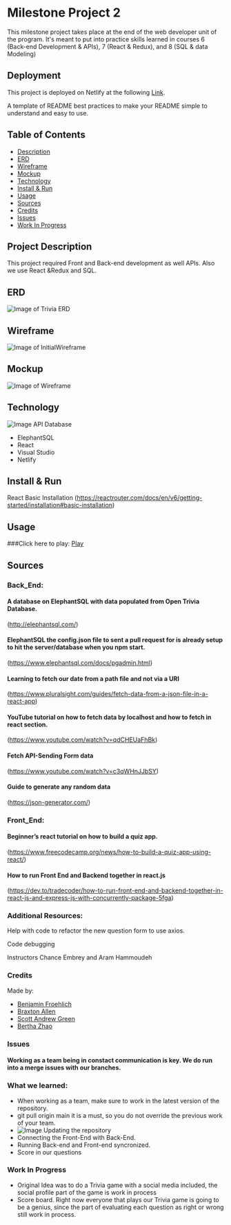 # Milestone Project 2


This milestone project takes place at the end of the web developer unit of the program. It's meant to put into practice skills learned in courses 6 (Back-end Development & APIs), 7 (React & Redux), and 8 (SQL & data Modeling)

## Deployment

This project is deployed on Netlify at the following [Link](https://astonishing-profiterole-3abd38.netlify.app/).

A template of README best practices to make your README simple to understand and easy to use. 


## Table of Contents

- [Description](#description)
- [ERD](#erd)
- [Wireframe](#wireframe)
- [Mockup](#mockup)
- [Technology](#technology)
- [Install & Run](#install)
- [Usage](#usage)
- [Sources](#sources)
- [Credits](#credits)
- [Issues](#issues)
- [Work In Progress](#WorkInProgress)
## Project Description
This project required Front and Back-end development as well APIs. Also we use React &Redux and SQL. 
## ERD

![Image of Trivia ERD](./public/erd.png)

## Wireframe
![Image of InitialWireframe](https://github.com/Vivonzty15/Milestone_Project2/blob/main/Images/InitialWireframe.png)
## Mockup
![Image of Wireframe](https://github.com/Vivonzty15/Milestone_Project2/blob/main/Images/Wireframe.png)
## Technology
![Image API Database](https://github.com/Vivonzty15/Milestone_Project2/blob/main/Images/API%20data%20base.png)
- ElephantSQL
- React
- Visual Studio
- Netlify 

## Install & Run
 React Basic Installation
 (https://reactrouter.com/docs/en/v6/getting-started/installation#basic-installation)
## Usage
###Click here to play:
[Play](https://astonishing-profiterole-3abd38.netlify.app/)
## Sources

### Back_End:

#### A database on ElephantSQL with data populated from Open Trivia Database. 

(http://elephantsql.com/)


#### ElephantSQL the config.json file to sent a pull request for is already setup to hit the server/database when you npm start.


(https://www.elephantsql.com/docs/pgadmin.html)

#### Learning to fetch our date from a path file and not via a URI 


(https://www.pluralsight.com/guides/fetch-data-from-a-json-file-in-a-react-app) 

#### YouTube tutorial on how to fetch data by localhost and how to fetch in react section. 

(https://www.youtube.com/watch?v=qdCHEUaFhBk)

#### Fetch API-Sending Form data

(https://www.youtube.com/watch?v=c3qWHnJJbSY)


#### Guide to generate any random data

(https://json-generator.com/)


### Front_End:

#### Beginner’s react tutorial on how to build a quiz app.

(https://www.freecodecamp.org/news/how-to-build-a-quiz-app-using-react/)


#### How to run Front End and Backend together in react.js


(https://dev.to/tradecoder/how-to-run-front-end-and-backend-together-in-react-js-and-express-js-with-concurrently-package-5fga)

### Additional Resources:

Help with code to refactor the new question form to use axios.

Code debugging 


Instructors Chance Embrey and Aram Hammoudeh

### Credits
Made by:
- [Benjamin Froehlich](https://www.linkedin.com/in/benjamin-froehlich-934650a2/)
- [Braxton Allen ](https://www.linkedin.com/in/bnallen)
- [Scott Andrew Green](https://www.linkedin.com/in/sagreenxyz)
- [Bertha Zhao](https://www.linkedin.com/in/bertha-zhao-21653b91/)       

### Issues
#### Working as a team being in constact communication is key. We do run into a merge issues with our branches.
### What we learned:
- When working as a team, make sure to work in the latest version of the repository.
- git pull origin main it is a must, so you do not override the previous work of your team.
- ![Image Updating the repository](https://github.com/Vivonzty15/Milestone_Project2/blob/main/Images/git%20pull%20origin%20main.png)
- Connecting the Front-End with Back-End.
- Running Back-end and Front-end syncronized.
- Score in our questions

### Work In Progress
- Original Idea was to do a Trivia game with a social media included, the social profile part of the game is work in process
- Score board. Right now everyone that plays our Trivia game is going to be a genius, since the part of evaluating each question as right or wrong still work in process.

